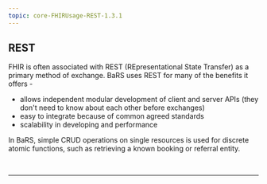 ```yaml
---
topic: core-FHIRUsage-REST-1.3.1
---
```


## REST 

FHIR is often associated with REST (REpresentational State Transfer) as a primary method of exchange. BaRS uses REST for many of the benefits it offers - 

- allows independent modular development of client and server APIs (they don't need to know about each other before exchanges)
- easy to integrate because of common agreed standards
- scalability in developing and performance 

In BaRS, simple CRUD operations on single resources is used for discrete atomic functions, such as retrieving a known booking or referral entity. 

<br>
<hr>
